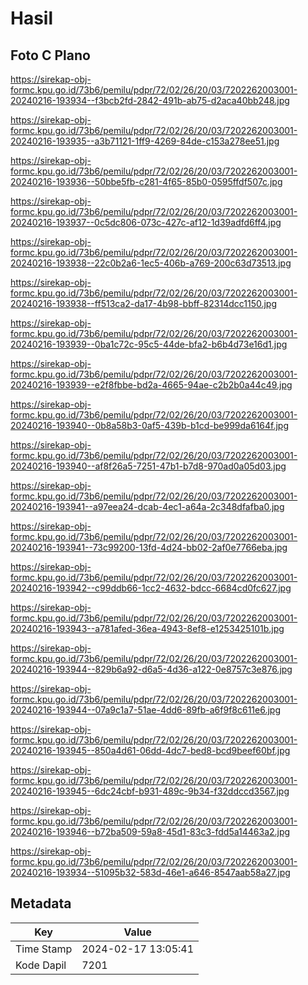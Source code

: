 # Hasil

## Foto C Plano

https://sirekap-obj-formc.kpu.go.id/73b6/pemilu/pdpr/72/02/26/20/03/7202262003001-20240216-193934--f3bcb2fd-2842-491b-ab75-d2aca40bb248.jpg

https://sirekap-obj-formc.kpu.go.id/73b6/pemilu/pdpr/72/02/26/20/03/7202262003001-20240216-193935--a3b71121-1ff9-4269-84de-c153a278ee51.jpg

https://sirekap-obj-formc.kpu.go.id/73b6/pemilu/pdpr/72/02/26/20/03/7202262003001-20240216-193936--50bbe5fb-c281-4f65-85b0-0595ffdf507c.jpg

https://sirekap-obj-formc.kpu.go.id/73b6/pemilu/pdpr/72/02/26/20/03/7202262003001-20240216-193937--0c5dc806-073c-427c-af12-1d39adfd6ff4.jpg

https://sirekap-obj-formc.kpu.go.id/73b6/pemilu/pdpr/72/02/26/20/03/7202262003001-20240216-193938--22c0b2a6-1ec5-406b-a769-200c63d73513.jpg

https://sirekap-obj-formc.kpu.go.id/73b6/pemilu/pdpr/72/02/26/20/03/7202262003001-20240216-193938--ff513ca2-da17-4b98-bbff-82314dcc1150.jpg

https://sirekap-obj-formc.kpu.go.id/73b6/pemilu/pdpr/72/02/26/20/03/7202262003001-20240216-193939--0ba1c72c-95c5-44de-bfa2-b6b4d73e16d1.jpg

https://sirekap-obj-formc.kpu.go.id/73b6/pemilu/pdpr/72/02/26/20/03/7202262003001-20240216-193939--e2f8fbbe-bd2a-4665-94ae-c2b2b0a44c49.jpg

https://sirekap-obj-formc.kpu.go.id/73b6/pemilu/pdpr/72/02/26/20/03/7202262003001-20240216-193940--0b8a58b3-0af5-439b-b1cd-be999da6164f.jpg

https://sirekap-obj-formc.kpu.go.id/73b6/pemilu/pdpr/72/02/26/20/03/7202262003001-20240216-193940--af8f26a5-7251-47b1-b7d8-970ad0a05d03.jpg

https://sirekap-obj-formc.kpu.go.id/73b6/pemilu/pdpr/72/02/26/20/03/7202262003001-20240216-193941--a97eea24-dcab-4ec1-a64a-2c348dfafba0.jpg

https://sirekap-obj-formc.kpu.go.id/73b6/pemilu/pdpr/72/02/26/20/03/7202262003001-20240216-193941--73c99200-13fd-4d24-bb02-2af0e7766eba.jpg

https://sirekap-obj-formc.kpu.go.id/73b6/pemilu/pdpr/72/02/26/20/03/7202262003001-20240216-193942--c99ddb66-1cc2-4632-bdcc-6684cd0fc627.jpg

https://sirekap-obj-formc.kpu.go.id/73b6/pemilu/pdpr/72/02/26/20/03/7202262003001-20240216-193943--a781afed-36ea-4943-8ef8-e1253425101b.jpg

https://sirekap-obj-formc.kpu.go.id/73b6/pemilu/pdpr/72/02/26/20/03/7202262003001-20240216-193944--829b6a92-d6a5-4d36-a122-0e8757c3e876.jpg

https://sirekap-obj-formc.kpu.go.id/73b6/pemilu/pdpr/72/02/26/20/03/7202262003001-20240216-193944--07a9c1a7-51ae-4dd6-89fb-a6f9f8c611e6.jpg

https://sirekap-obj-formc.kpu.go.id/73b6/pemilu/pdpr/72/02/26/20/03/7202262003001-20240216-193945--850a4d61-06dd-4dc7-bed8-bcd9beef60bf.jpg

https://sirekap-obj-formc.kpu.go.id/73b6/pemilu/pdpr/72/02/26/20/03/7202262003001-20240216-193945--6dc24cbf-b931-489c-9b34-f32ddccd3567.jpg

https://sirekap-obj-formc.kpu.go.id/73b6/pemilu/pdpr/72/02/26/20/03/7202262003001-20240216-193946--b72ba509-59a8-45d1-83c3-fdd5a14463a2.jpg

https://sirekap-obj-formc.kpu.go.id/73b6/pemilu/pdpr/72/02/26/20/03/7202262003001-20240216-193934--51095b32-583d-46e1-a646-8547aab58a27.jpg


## Metadata

| Key        | Value               |
| ---------- | ------------------- |
| Time Stamp | 2024-02-17 13:05:41 |
| Kode Dapil | 7201                |



